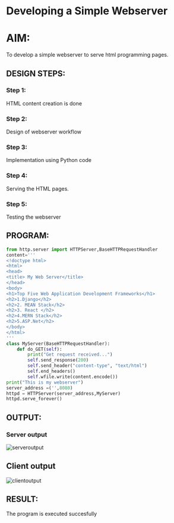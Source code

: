 # Developing a Simple Webserver

# AIM:

To develop a simple webserver to serve html programming pages.

## DESIGN STEPS:

### Step 1:

HTML content creation is done

### Step 2:

Design of webserver workflow

### Step 3:

Implementation using Python code

### Step 4:

Serving the HTML pages.

### Step 5:

Testing the webserver

## PROGRAM:
```py
from http.server import HTTPServer,BaseHTTPRequestHandler
content='''
<!doctype html>
<html>
<head>
<title> My Web Server</title>
</head>
<body>
<h1>Top Five Web Application Development Frameworks</h1>
<h2>1.Django</h2>
<h2>2. MEAN Stack</h2>
<h2>3. React </h2>
<h2>4.MERN Stack</h2>
<h2>5.ASP.Net</h2>
</body>
</html>
'''
class MyServer(BaseHTTPRequestHandler):
    def do_GET(self):
        print("Get request received...")
        self.send_response(200) 
        self.send_header("content-type", "text/html")       
        self.end_headers()
        self.wfile.write(content.encode())
print("This is my webserver") 
server_address =('',8080)
httpd = HTTPServer(server_address,MyServer)
httpd.serve_forever()
```
## OUTPUT:
### Server output
![serveroutput](https://github.com/bhavatharanisiva7418/webserver/assets/147473922/03902393-58c3-4080-9c46-afa799b4c891)

## Client output

![clientoutput](https://github.com/bhavatharanisiva7418/webserver/assets/147473922/801fd620-d357-4320-8449-8e9139129bab)

## RESULT:
The program is executed succesfully
